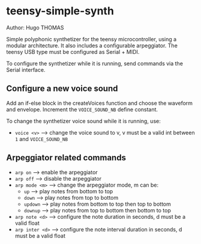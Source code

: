 # teensy-simple-synth

Author: Hugo THOMAS

Simple polyphonic synthetizer for the teensy microcontroller, using a modular architecture.
It also includes a configurable arpeggiator.
The teensy USB type must be configured as Serial + MIDI.

To configure the synthetizer while it is running, send commands via the Serial interface.

## Configure a new voice sound
Add an if-else block in the createVoices function and choose the waveform and envelope. Increment the `VOICE_SOUND_NB` define constant.

To change the synthetizer voice sound while it is running, use:
- `voice <v>` --> change the voice sound to v, v must be a valid int between `1` and `VOICE_SOUND_NB`

## Arpeggiator related commands
- `arp on` --> enable the arpeggiator
- `arp off` --> disable the arpeggiator
- `arp mode <m>` --> change the arpeggiator mode, m can be:
    - `up` --> play notes from bottom to top
    - `down` --> play notes from top to bottom
    - `updown` --> play notes from bottom to top then top to bottom
    - `downup` --> play notes from top to bottom then bottom to top
- `arp note <d>` --> configure the note duration in seconds, d must be a valid float
- `arp inter <d>` --> configure the note interval duration in seconds, d must be a valid float
